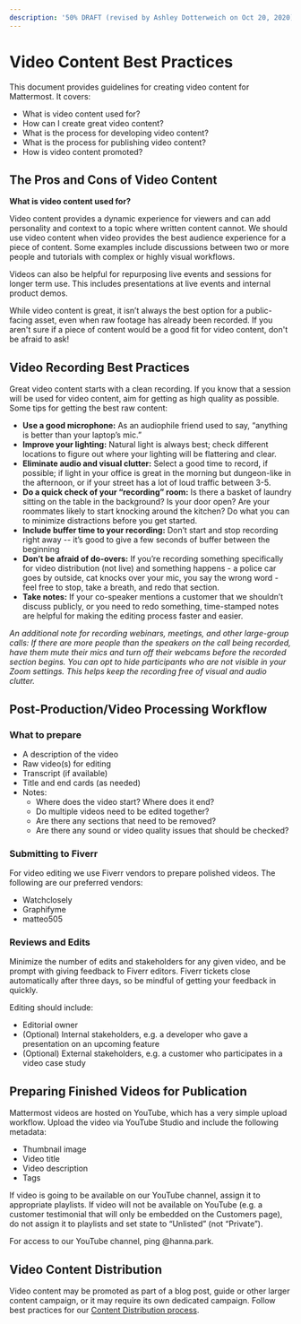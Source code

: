 ```yaml
---
description: '50% DRAFT (revised by Ashley Dotterweich on Oct 20, 2020)'
---
```


# Video Content Best Practices

This document provides guidelines for creating video content for Mattermost. It covers:

* What is video content used for?
* How can I create great video content?
* What is the process for developing video content?
* What is the process for publishing video content?
* How is video content promoted?

## The Pros and Cons of Video Content

**What is video content used for?**

Video content provides a dynamic experience for viewers and can add personality and context to a topic where written content cannot. We should use video content when video provides the best audience experience for a piece of content. Some examples include discussions between two or more people and tutorials with complex or highly visual workflows.

Videos can also be helpful for repurposing live events and sessions for longer term use. This includes presentations at live events and internal product demos.

While video content is great, it isn’t always the best option for a public-facing asset, even when raw footage has already been recorded. If you aren't sure if a piece of content would be a good fit for video content, don't be afraid to ask!

## Video Recording Best Practices

Great video content starts with a clean recording. If you know that a session will be used for video content, aim for getting as high quality as possible. Some tips for getting the best raw content:

* **Use a good microphone:** As an audiophile friend used to say, “anything is better than your laptop’s mic.”
* **Improve your lighting:** Natural light is always best; check different locations to figure out where your lighting will be flattering and clear.
* **Eliminate audio and visual clutter:** Select a good time to record, if possible; if light in your office is great in the morning but dungeon-like in the afternoon, or if your street has a lot of loud traffic between 3-5.
* **Do a quick check of your “recording” room:** Is there a basket of laundry sitting on the table in the background? Is your door open? Are your roommates likely to start knocking around the kitchen? Do what you can to minimize distractions before you get started.
* **Include buffer time to your recording:** Don’t start and stop recording right away -- it’s good to give a few seconds of buffer between the beginning
* **Don’t be afraid of do-overs:** If you’re recording something specifically for video distribution (not live) and something happens - a police car goes by outside, cat knocks over your mic, you say the wrong word - feel free to stop, take a breath, and redo that section.
* **Take notes:** If your co-speaker mentions a customer that we shouldn’t discuss publicly, or you need to redo something, time-stamped notes are helpful for making the editing process faster and easier.

*An additional note for recording webinars, meetings, and other large-group calls: If there are more people than the speakers on the call being recorded, have them mute their mics and turn off their webcams before the recorded section begins. You can opt to hide participants who are not visible in your Zoom settings. This helps keep the recording free of visual and audio clutter.*

## Post-Production/Video Processing Workflow

### What to prepare

* A description of the video
* Raw video(s) for editing
* Transcript (if available)
* Title and end cards (as needed)
* Notes:
    * Where does the video start? Where does it end? 
    * Do multiple videos need to be edited together?
    * Are there any sections that need to be removed?
    * Are there any sound or video quality issues that should be checked?

### Submitting to Fiverr

For video editing we use Fiverr vendors to prepare polished videos. The following are our preferred vendors:

* Watchclosely
* Graphifyme
* matteo505

### Reviews and Edits

Minimize the number of edits and stakeholders for any given video, and be prompt with giving feedback to Fiverr editors. Fiverr tickets close automatically after three days, so be mindful of getting your feedback in quickly.

Editing should include:

* Editorial owner
* (Optional) Internal stakeholders, e.g. a developer who gave a presentation on an upcoming feature
* (Optional) External stakeholders, e.g. a customer who participates in a video case study

## Preparing Finished Videos for Publication

Mattermost videos are hosted on YouTube, which has a very simple upload workflow. Upload the video via YouTube Studio and include the following metadata:

* Thumbnail image
* Video title
* Video description
* Tags

If video is going to be available on our YouTube channel, assign it to appropriate playlists. If video will not be available on YouTube (e.g. a customer testimonial that will only be embedded on the Customers page), do not assign it to playlists and set state to “Unlisted” (not “Private”).

For access to our YouTube channel, ping @hanna.park.

## Video Content Distribution

Video content may be promoted as part of a blog post, guide or other larger content campaign, or it may require its own dedicated campaign. Follow best practices for our [Content Distribution process](https://handbook.mattermost.com/operations/messaging-and-math/content-marketing/content-development-distribution-processes).

